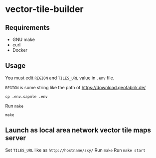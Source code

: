 # vector-tile-builder

## Requirements

- GNU make
- curl
- Docker

## Usage

You must edit `REGION` and `TILES_URL` value in `.env` file.

`REGION` is some string like the path of https://download.geofabrik.de/

```
cp .env.sapmle .env
```

Run `make`

```
make
```

## Launch as local area network vector tile maps server

Set `TILES_URL` like as `http://hostname/zxy/`
Run `make`
Run `make start`
